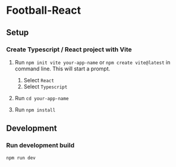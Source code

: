 # Football-React

## Setup

### Create Typescript / React project with Vite 

1. Run ```npm init vite your-app-name``` or ```npm create vite@latest``` in command line. This will start a prompt.
	1. Select ```React```
	2. Select ```Typescript```
   
2. Run ```cd your-app-name```

3. Run ```npm install```


## Development
### Run development build

```npm run dev```

